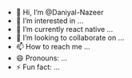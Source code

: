 - 👋 Hi, I’m @Daniyal-Nazeer
- 👀 I’m interested in ...
- 🌱 I’m currently react native ...
- 💞️ I’m looking to collaborate on ...
- 📫 How to reach me ...
- 😄 Pronouns: ...
- ⚡ Fun fact: ...

<!---
Daniyal-Nazeer/Daniyal-Nazeer is a ✨ special ✨ repository because its `README.md` (this file) appears on your GitHub profile.
You can click the Preview link to take a look at your changes.
--->
